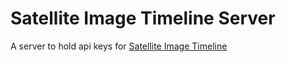 # Satellite Image Timeline Server
A server to hold api keys for [Satellite Image Timeline](https://github.com/Dkaf/satellite-image-app)
